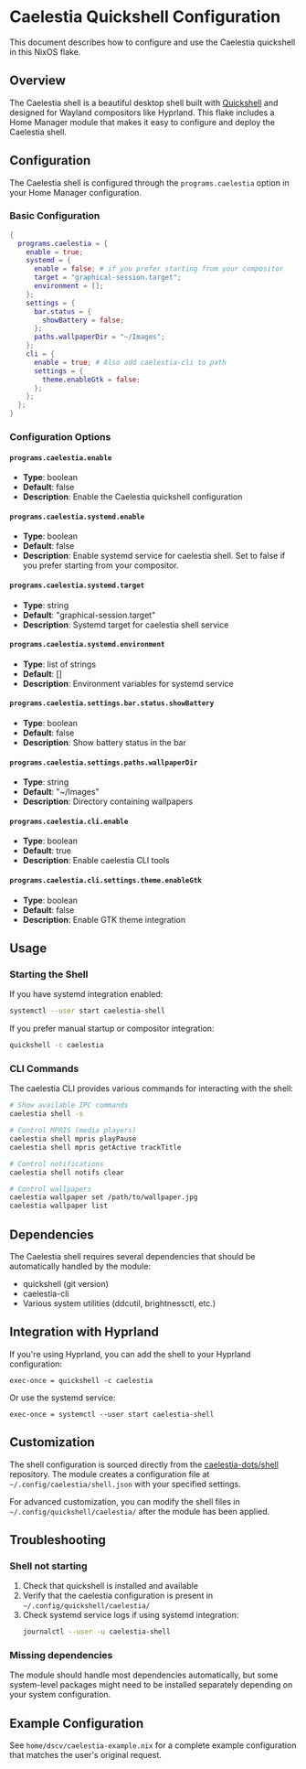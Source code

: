 # Caelestia Quickshell Configuration

This document describes how to configure and use the Caelestia quickshell in this NixOS flake.

## Overview

The Caelestia shell is a beautiful desktop shell built with [Quickshell](https://quickshell.outfoxxed.me) and designed for Wayland compositors like Hyprland. This flake includes a Home Manager module that makes it easy to configure and deploy the Caelestia shell.

## Configuration

The Caelestia shell is configured through the `programs.caelestia` option in your Home Manager configuration.

### Basic Configuration

```nix
{
  programs.caelestia = {
    enable = true;
    systemd = {
      enable = false; # if you prefer starting from your compositor
      target = "graphical-session.target";
      environment = [];
    };
    settings = {
      bar.status = {
        showBattery = false;
      };
      paths.wallpaperDir = "~/Images";
    };
    cli = {
      enable = true; # Also add caelestia-cli to path
      settings = {
        theme.enableGtk = false;
      };
    };
  };
}
```

### Configuration Options

#### `programs.caelestia.enable`
- **Type**: boolean
- **Default**: false
- **Description**: Enable the Caelestia quickshell configuration

#### `programs.caelestia.systemd.enable`
- **Type**: boolean
- **Default**: false
- **Description**: Enable systemd service for caelestia shell. Set to false if you prefer starting from your compositor.

#### `programs.caelestia.systemd.target`
- **Type**: string
- **Default**: "graphical-session.target"
- **Description**: Systemd target for caelestia shell service

#### `programs.caelestia.systemd.environment`
- **Type**: list of strings
- **Default**: []
- **Description**: Environment variables for systemd service

#### `programs.caelestia.settings.bar.status.showBattery`
- **Type**: boolean
- **Default**: false
- **Description**: Show battery status in the bar

#### `programs.caelestia.settings.paths.wallpaperDir`
- **Type**: string
- **Default**: "~/Images"
- **Description**: Directory containing wallpapers

#### `programs.caelestia.cli.enable`
- **Type**: boolean
- **Default**: true
- **Description**: Enable caelestia CLI tools

#### `programs.caelestia.cli.settings.theme.enableGtk`
- **Type**: boolean
- **Default**: false
- **Description**: Enable GTK theme integration

## Usage

### Starting the Shell

If you have systemd integration enabled:
```bash
systemctl --user start caelestia-shell
```

If you prefer manual startup or compositor integration:
```bash
quickshell -c caelestia
```

### CLI Commands

The caelestia CLI provides various commands for interacting with the shell:

```bash
# Show available IPC commands
caelestia shell -s

# Control MPRIS (media players)
caelestia shell mpris playPause
caelestia shell mpris getActive trackTitle

# Control notifications
caelestia shell notifs clear

# Control wallpapers
caelestia wallpaper set /path/to/wallpaper.jpg
caelestia wallpaper list
```

## Dependencies

The Caelestia shell requires several dependencies that should be automatically handled by the module:

- quickshell (git version)
- caelestia-cli
- Various system utilities (ddcutil, brightnessctl, etc.)

## Integration with Hyprland

If you're using Hyprland, you can add the shell to your Hyprland configuration:

```
exec-once = quickshell -c caelestia
```

Or use the systemd service:

```
exec-once = systemctl --user start caelestia-shell
```

## Customization

The shell configuration is sourced directly from the [caelestia-dots/shell](https://github.com/caelestia-dots/shell) repository. The module creates a configuration file at `~/.config/caelestia/shell.json` with your specified settings.

For advanced customization, you can modify the shell files in `~/.config/quickshell/caelestia/` after the module has been applied.

## Troubleshooting

### Shell not starting
1. Check that quickshell is installed and available
2. Verify that the caelestia configuration is present in `~/.config/quickshell/caelestia/`
3. Check systemd service logs if using systemd integration:
   ```bash
   journalctl --user -u caelestia-shell
   ```

### Missing dependencies
The module should handle most dependencies automatically, but some system-level packages might need to be installed separately depending on your system configuration.

## Example Configuration

See `home/dscv/caelestia-example.nix` for a complete example configuration that matches the user's original request.
